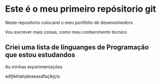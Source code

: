 # Este é o meu primeiro repósitorio git

Neste repositorio colocarei o meu portifolio de desenvolvedors

Vou escrever mais coisas, como meu conhecimento tecnico

## Criei uma lista de linguanges de Programação que estou estudandos

As minhas experimentações

adfjlkhlahjdeaeasdfaçlkjçls

